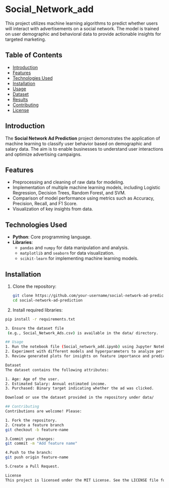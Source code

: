# Social_Network_add

This project utilizes machine learning algorithms to predict whether users will interact with advertisements on a social network. The model is trained on user demographic and behavioral data to provide actionable insights for targeted marketing.

## Table of Contents

- [Introduction](#introduction)
- [Features](#features)
- [Technologies Used](#technologies-used)
- [Installation](#installation)
- [Usage](#usage)
- [Dataset](#dataset)
- [Results](#results)
- [Contributing](#contributing)
- [License](#license)

## Introduction

The **Social Network Ad Prediction** project demonstrates the application of machine learning to classify user behavior based on demographic and salary data. The aim is to enable businesses to understand user interactions and optimize advertising campaigns.

## Features

- Preprocessing and cleaning of raw data for modeling.
- Implementation of multiple machine learning models, including Logistic Regression, Decision Trees, Random Forest, and SVM.
- Comparison of model performance using metrics such as Accuracy, Precision, Recall, and F1 Score.
- Visualization of key insights from data.

## Technologies Used

- **Python**: Core programming language.
- **Libraries**:
  - `pandas` and `numpy` for data manipulation and analysis.
  - `matplotlib` and `seaborn` for data visualization.
  - `scikit-learn` for implementing machine learning models.

## Installation

1. Clone the repository:
   ```bash
   git clone https://github.com/your-username/social-network-ad-prediction.git
   cd social-network-ad-prediction

2. Install required libraries:

```bash
pip install -r requirements.txt

3. Ensure the dataset file
 (e.g., Social_Network_Ads.csv) is available in the data/ directory.

## Usage
1. Run the notebook file (Social_network_add.ipynb) using Jupyter Notebook or Google Colab.
2. Experiment with different models and hyperparameters to analyze performance.
3. Review generated plots for insights on feature importance and predictions.

Dataset
The dataset contains the following attributes:

1. Age: Age of the user.
2. Estimated Salary: Annual estimated income.
3. Purchased: Binary target indicating whether the ad was clicked.

Download or use the dataset provided in the repository under data/

## Contributing
Contributions are welcome! Please:

1. Fork the repository.
2. Create a feature branch
git checkout -b feature-name

3.Commit your changes:
git commit -m "Add feature name"

4.Push to the branch:
git push origin feature-name

5.Create a Pull Request.

License
This project is licensed under the MIT License. See the LICENSE file for details.





